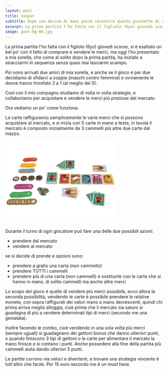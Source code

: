 ```yaml
---
layout: post
title: Jaipur
subtitle: Dopo una decina di mani posso recensire questo giochetto di carte molto sfizioso.
excerpt: La prima partita l'ho fatta con il figliolo (6yo) giovedì scorso, si è esaltato un bel po' con il fatto di comprare e vendere le merci
image: post-bg-04.jpg
---
```

La prima partita l'ho fatta con il figliolo (6yo) giovedì scorso, si è esaltato un bel po' con il fatto di comprare e vendere le merci, ma oggi l'ho presentato a mia sorella, che come al solito dopo la prima partita, ha iniziato a stracciarmi in sequenza senza quasi mai lasciarmi scampo.

Poi sono arrivati due amici di mia sorella, e anche se il gioco è per due decidiamo di sfidarci a coppie (maschi contro femmine) e ovviamente le donne hanno trionfato 3 a 1 (al meglio dei 5).

Così con il mio compagno studiamo di volta in volta strategie, e collaboriamo per acquistare e vendere le merci più preziose del mercato.

Ora vediamo un po' come funziona.

Le carte raffiguranno semplicemente le varie merci che si possono acquistare al mercato, e si inizia con 5 carte in mano a testa, in tavola il mercato è composto inizialmente da 3 cammelli più altre due carte dal mazzo.

![Jaipur il gioco](https://raw.githubusercontent.com/badjem79/bundleItalia/gh-pages/images/jaipur-layout.jpg)

Durante il turno di ogni giocatore può fare una delle due possibili azioni:

* prendere dal mercato
* vendere al mercato

se si decide di prende e opzioni sono:

* prendere a gratis una carta (non cammello)
* prendere TUTTI i cammelli
* prendere più di una carta (non cammelli) e sostituirle con le carte che si hanno in mano, di solito cammelli ma anche altre merci

Lo scopo del gioco è quello di vendere più merci possibile, ecco allora la seconda possibilità, vendendo le carte è possibile prendere le relative monete, con sopra raffigurati dei valori mano a mano decrescenti, quindi chi prima arriva meglio alloggia, cioè prima che il mercato sia saturo si guadagna di più a vendere determinati tipi di merci (secondo me una genialata).

Inoltre facendo le combo, cioè vendendo in una sola volta più merci (sempre uguali) si guadagnano dei gettoni bonus che danno ulteriori punti, e quando finiscono 3 tipi di gettoni o le carte per alimentare il mercato la mano finisce e si contano i punti. Anche possedere alla fine della partita più cammelli aiuta dando ulteriori 5 punti.

Le partite corrono via veloci e divertenti, e trovare una strategia vincente è tutt'altro che facile. Per 15 euro secondo me è un must have.

